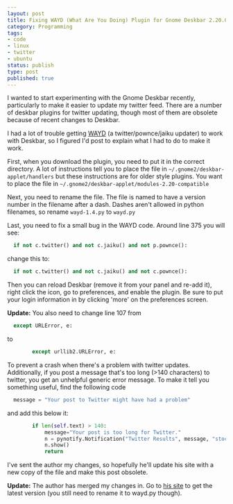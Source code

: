 ```yaml
---
layout: post
title: Fixing WAYD (What Are You Doing) Plugin for Gnome Deskbar 2.20.0
category: Programming
tags:
- code
- linux
- twitter
- ubuntu
status: publish
type: post
published: true
---
```


I wanted to start experimenting with the Gnome Deskbar recently, particularly to make it easier to update my twitter feed.  There are a number of deskbar plugins for twitter updating, though most of them are obsolete because of recent changes to Deskbar.

I had a lot of trouble getting [WAYD](http://www.butterfat.net/wiki/Projects/DeskbarPlugins) (a twitter/pownce/jaiku updater) to work with Deskbar, so I figured I'd post to explain what I had to do to make it work.

First, when you download the plugin, you need to put it in the correct directory.  A lot of instructions tell you to place the file in `~/.gnome2/deskbar-applet/handlers` but these instructions are for older style plugins.  You want to place the file in `~/.gnome2/deskbar-applet/modules-2.20-compatible`

Next, you need to rename the file.  The file is named to have a version number in the filename after a dash.  Dashes aren't allowed in python filenames, so rename `wayd-1.4.py` to `wayd.py`

Last, you need to fix a small bug in the WAYD code.  Around line 375 you will see:

~~~python
  if not c.twitter() and not c.jaiku() and not p.pownce():
~~~

change this to:

~~~python
  if not c.twitter() and not c.jaiku() and not c.pownce():
~~~

Then you can reload Deskbar (remove it from your panel and re-add it), right click the icon, go to preferences, and enable the plugin.  Be sure to put your login information in by clicking 'more' on the preferences screen.

**Update:** You also need to change line 107 from

~~~python
  except URLError, e:
~~~

to

~~~python
        except urllib2.URLError, e:
~~~

To prevent a crash when there's a problem with twitter updates.  Additionally, if you post a message that's too long (>140 characters) to twitter, you get an unhelpful generic error message.  To make it tell you something useful, find the following code

~~~python
  message = "Your post to Twitter might have had a problem"
~~~

and add this below it:

~~~python
        if len(self.text) > 140:
            message="Your post is too long for Twitter."
            n = pynotify.Notification("Twitter Results", message, "stock_internet")
            n.show()
            return
~~~

I've sent the author my changes, so hopefully he'll update his site with a new copy of the file and make this post obsolete.

**Update:** The author has merged my changes in.  Go to [his site](http://www.butterfat.net/wiki/Projects/DeskbarPlugins) to get the latest version (you still need to rename it to wayd.py though).

